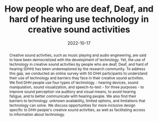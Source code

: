 ---
layout: default-publication
title: "How people who are deaf, Deaf, and hard of hearing use technology in creative sound activities"
collection: publications
permalink: /publications/2022-10-17-ohshiro2022how
abstract: "Creative sound activities, such as music playing and audio engineering, are said to have been democratized with the development of technology. Yet, the use of technology in creative sound activities by people who are deaf, Deaf, and hard of hearing (DHH) has been underexplored by the research community. To address this gap, we conducted an online survey with 50 DHH participants to understand their use of technology and barriers they face in their creative sound activities. We find DHH people use four types of technology - hearing devices, sound manipulation, sound visualization, and speech-to-text - for three purposes - to improve sound perception via auditory and visual means, to avoid hearing fatigue, and to better communicate with hearing people. We also find their barriers to technology: unknown availability, limited options, and limitations that technology can solve. We discuss opportunities for more inclusive design specific to DHH people&apos;s creative sound activities, as well as facilitating access to information about technology."
date: 2022-10-17
venue: 'International ACM SIGACCESS Conference on Computers and Accessibility'
venue_short: 'ASSETS'
paperurl: '/files/ohshiro2022how.pdf'
categories: 
  - Human-Centered Audio Production Tools
  - Audio Accessibility
citation: 'Ohshiro, K., Cartwright, M. How people who are deaf, Deaf, and hard of hearing use technology in creative sound activities. In <i>Proceedings of International ACM SIGACCESS Conference on Computers and Accessibility (ASSETS)</i>, 2022.'
---